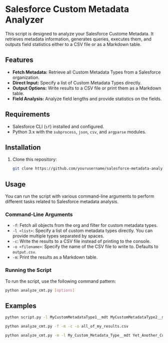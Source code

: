 # Salesforce Custom Metadata Analyzer

This script is designed to analyze your Salesforce Custome Metadata. It retrieves metadata information, generates queries, executes them, and outputs field statistics either to a CSV file or as a Markdown table.

## Features

- **Fetch Metadata:** Retrieve all Custom Metadata Types from a Salesforce organization.
- **Direct Input:** Specify a list of Custom Metadata Types directly.
- **Output Options:** Write results to a CSV file or print them as a Markdown table.
- **Field Analysis:** Analyze field lengths and provide statistics on the fields.

## Requirements

- Salesforce CLI (`sf`) installed and configured.
- Python 3.x with the `subprocess`, `json`, `csv`, and `argparse` modules.

## Installation

1. Clone this repository:
   ```sh
   git clone https://github.com/yourusername/salesforce-metadata-analyzer.git

## Usage

You can run the script with various command-line arguments to perform different tasks related to Salesforce metadata analysis.

### Command-Line Arguments

- `-f`: Fetch all objects from the org and filter for custom metadata types.
- `-l <list>`: Specify a list of custom metadata types directly. You can provide multiple types separated by spaces.
- `-c`: Write the results to a CSV file instead of printing to the console.
- `-o <filename>`: Specify the name of the CSV file to write to. Defaults to `output.csv`.
- `-m`: Print the results as a Markdown table.

### Running the Script

To run the script, use the following command pattern:

```sh
python analyze_cmt.py [options]
```

## Examples
```sh
python script.py -l MyCustomMetadataType1__mdt MyCustomMetadataType2__mdt
```

```sh
python analyze_cmt.py -f -m -c -o all_of_my_results.csv
```

```sh
python analyze_cmt.py -m -l My_Custom_Metadata_Type__mdt Yet_Another_Custom_Metdata_Type__mdt
```
